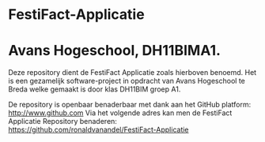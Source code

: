 # FestiFact-Applicatie
# Avans Hogeschool, DH11BIMA1.

Deze repository dient de FestiFact Applicatie zoals hierboven benoemd. 
Het is een gezamelijk software-project in opdracht van Avans Hogeschool te Breda welke gemaakt is door klas DH11BIM groep A1.

De repository is openbaar benaderbaar met dank aan het GitHub platform: http://www.github.com 
Via het volgende adres kan men de FestiFact Applicatie Repository benaderen: https://github.com/ronaldvanandel/FestiFact-Applicatie   
